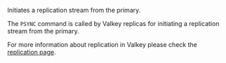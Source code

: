 Initiates a replication stream from the primary.

The `PSYNC` command is called by Valkey replicas for initiating a replication
stream from the primary.

For more information about replication in Valkey please check the
[replication page][tr].

[tr]: ../topics/replication.md

